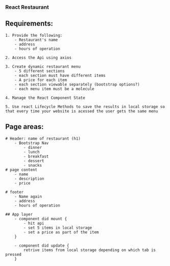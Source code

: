 ### React Restaurant

## Requirements:
    1. Provide the following:
        - Restaurant's name
        - address
        - hours of operation
    
    2. Access the Api using axios

    3. Create dynamic restaurant menu
        - 5 different sections
        - each section must have different items
        - A price for each item
        - each section viewable separately (bootstrap options?)
        - each menu item must be a molecule

    4. Manage the React Component State

    5. Use react Lifecycle Methods to save the results in local storage so that every time your website is acessed the user gets the same menu

## Page areas:
    # Header: name of restaurant (h1)
        - Bootstrap Nav
            - dinner
            - lunch
            - breakfast
            - dessert
            - snacks
    # page content
        - name
        - description
        - price

    # footer
        - Name again
        - address
        - hours of operation

    ## App layer
        - component did mount {
            - hit api
            - set 5 items in local storage
            - set a price as part of the item
        }

        - component did update {
            retrive items from local storage depending on which tab is pressed
        }

